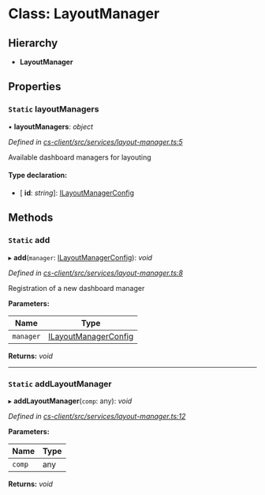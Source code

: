 # Class: LayoutManager

## Hierarchy

* **LayoutManager**

## Properties

### `Static` layoutManagers

▪ **layoutManagers**: *object*

*Defined in [cs-client/src/services/layout-manager.ts:5](https://github.com/TNOCS/csnext/blob/99cbd46d/packages/cs-client/src/services/layout-manager.ts#L5)*

Available dashboard managers for layouting

#### Type declaration:

* \[ **id**: *string*\]: [ILayoutManagerConfig](../interfaces/_cs_core_src_dashboard_layout_manager_config_.ilayoutmanagerconfig.md)

## Methods

### `Static` add

▸ **add**(`manager`: [ILayoutManagerConfig](../interfaces/_cs_core_src_dashboard_layout_manager_config_.ilayoutmanagerconfig.md)): *void*

*Defined in [cs-client/src/services/layout-manager.ts:8](https://github.com/TNOCS/csnext/blob/99cbd46d/packages/cs-client/src/services/layout-manager.ts#L8)*

Registration of a new dashboard manager

**Parameters:**

Name | Type |
------ | ------ |
`manager` | [ILayoutManagerConfig](../interfaces/_cs_core_src_dashboard_layout_manager_config_.ilayoutmanagerconfig.md) |

**Returns:** *void*

___

### `Static` addLayoutManager

▸ **addLayoutManager**(`comp`: any): *void*

*Defined in [cs-client/src/services/layout-manager.ts:12](https://github.com/TNOCS/csnext/blob/99cbd46d/packages/cs-client/src/services/layout-manager.ts#L12)*

**Parameters:**

Name | Type |
------ | ------ |
`comp` | any |

**Returns:** *void*
